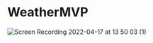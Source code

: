 # WeatherMVP

![Screen Recording 2022-04-17 at 13 50 03 (1)](https://user-images.githubusercontent.com/80065515/163711853-d794b5ff-0add-4f8b-a3dd-206148f2347b.gif)
